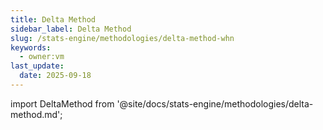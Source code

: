 ```yaml
---
title: Delta Method
sidebar_label: Delta Method
slug: /stats-engine/methodologies/delta-method-whn
keywords:
  - owner:vm
last_update:
  date: 2025-09-18
---
```


import DeltaMethod from '@site/docs/stats-engine/methodologies/delta-method.md';

<DeltaMethod />